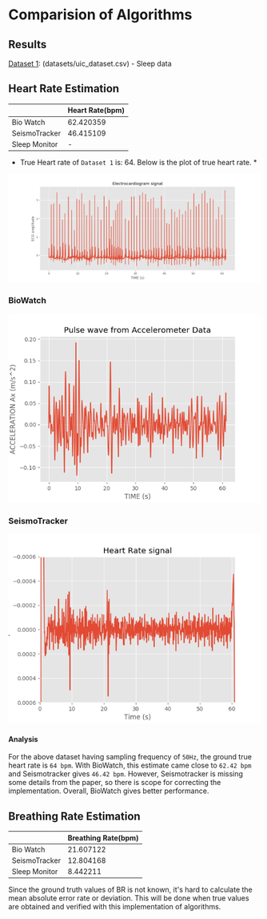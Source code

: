 # Comparision of Algorithms

## Results 

[Dataset 1](https://archive.ics.uci.edu/ml/datasets/MHEALTH+Dataset): (datasets/uic_dataset.csv) - Sleep data

## Heart Rate Estimation

|               | Heart Rate(bpm) |
|---------------|-----------------|
| Bio Watch     | 62.420359       |
| SeismoTracker | 46.415109       |
| Sleep Monitor | -               |

* True Heart rate of `Dataset 1` is: 64. Below is the plot of true heart rate. *

![Ground True Heart Rate](plots/uic_heart_rate.png)

### BioWatch

![Pulse Wave of BioWatch](plots/bio_watch/pulse_wave.png)

### SeismoTracker

![Pulse Wave of SeismoTracker](plots/seismotracker/seismotracker_hr_estimate_ax.png)


#### Analysis

For the above dataset having sampling frequency of `50Hz`, the ground true heart rate is `64 bpm`. With BioWatch, this estimate came close to `62.42 bpm` and Seismotracker gives `46.42 bpm`. However, Seismotracker is missing some details from the paper, so there is scope for correcting the implementation. Overall, BioWatch gives better performance.

## Breathing Rate Estimation

|               | Breathing Rate(bpm) |
|---------------|---------------------|
| Bio Watch     |21.607122            |
| SeismoTracker |12.804168            |
| Sleep Monitor |8.442211             |

Since the ground truth values of BR is not known, it's hard to calculate the mean absolute error rate or deviation. This will be done when true values are obtained and verified with this implementation of algorithms.
